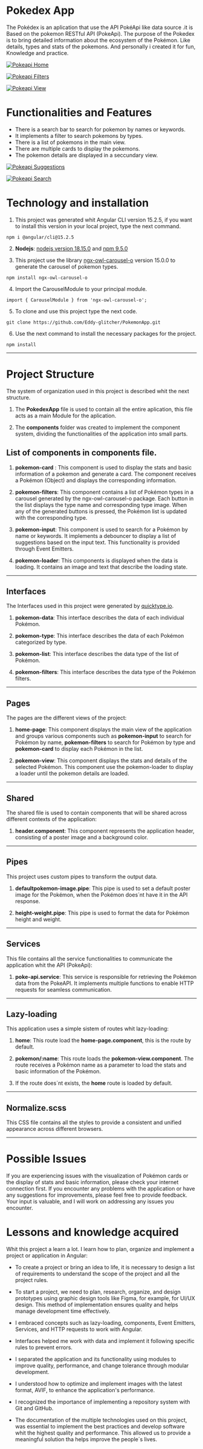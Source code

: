 #  Pokedex App

The Pokédex is an aplication that use the API PokéApi like data source .it is Based on the pokemon RESTful API (PokeApi).
The purpose of the Pokedex is to bring detailed information about the ecosystem of the Pokémon. Like details, types and stats of the pokemons. And personally i created it for fun, Knowledge and practice.

[![Pokeapi Home](https://raw.githubusercontent.com/Eddy-glitcher/PokemonApp/main/PokemonApp/src/assets/img/screenshots/pokeapi-home.avif "Pokeapi Home")](https://raw.githubusercontent.com/Eddy-glitcher/PokemonApp/main/PokemonApp/src/assets/img/screenshots/pokeapi-home.avif "Pokeapi Home")

[![Pokeapi Filters](https://raw.githubusercontent.com/Eddy-glitcher/PokemonApp/main/PokemonApp/src/assets/img/screenshots/pokeapi-filters.avif "Pokeapi Filters")](https://raw.githubusercontent.com/Eddy-glitcher/PokemonApp/main/PokemonApp/src/assets/img/screenshots/pokeapi-filters.avif "Pokeapi Filters")

[![Pokeapi View](https://raw.githubusercontent.com/Eddy-glitcher/PokemonApp/main/PokemonApp/src/assets/img/screenshots/pokeapi-view.avif "Pokeapi View")](https://raw.githubusercontent.com/Eddy-glitcher/PokemonApp/main/PokemonApp/src/assets/img/screenshots/pokeapi-view.avif "Pokeapi View")

# Functionalities and Features
- There is a search bar to search for pokemon by names or keywords.
- It implements a filter to search pokemons by types.
- There is a list of pokemons in the main view.
- There are multiple cards to display the pokemons.
- The pokemon details are displayed in a seccundary view.

[![Pokeapi Suggestions](https://raw.githubusercontent.com/Eddy-glitcher/PokemonApp/main/PokemonApp/src/assets/img/screenshots/pokeapi-suggestions.avif "Pokeapi Suggestions")](https://raw.githubusercontent.com/Eddy-glitcher/PokemonApp/main/PokemonApp/src/assets/img/screenshots/pokeapi-suggestions.avif "Pokeapi Suggestions")

[![Pokeapi Search](https://raw.githubusercontent.com/Eddy-glitcher/PokemonApp/main/PokemonApp/src/assets/img/screenshots/pokeapi-search.avif "Pokeapi Search")](https://raw.githubusercontent.com/Eddy-glitcher/PokemonApp/main/PokemonApp/src/assets/img/screenshots/pokeapi-search.avif "Pokeapi Search")

# Technology and installation

1. This project was generated whit Angular CLI version 15.2.5, if you want to install this version in your local project, type the next command.
```
npm i @angular/cli@15.2.5
```
2. **Nodejs**:  [nodejs version 18.15.0](https://nodejs.org/en/blog/release/v18.15.0 "node version 18.15.0") and [npm 9.5.0](https://www.npmjs.com/package/npm/v/9.5.0 "npm 9.5.0")

3. This project use the library [ngx-owl-carousel-o](https://www.npmjs.com/package/ngx-owl-carousel-o "ngx-owl-carousel-o") version 15.0.0 to generate the carousel of pokemon types.
```
npm install ngx-owl-carousel-o
```
4. Import the CarouselModule to your principal module.
```
import { CarouselModule } from 'ngx-owl-carousel-o';
```
5. To clone and use this project type the next code.
```
git clone https://github.com/Eddy-glitcher/PokemonApp.git
```
6. Use the next command to install the necessary packages for the project.
```
npm install
```

------------

# Project Structure
The system of organization used in this project is described whit the next structure.

1. The **PokedexApp** file is used to contain all the entire aplication, this file acts as a main Module for the aplication.

2. The **components** folder was created to implement the component system, dividing the functionalities of the application into small parts.

## List of components in components file.
1. **pokemon-card** : This component is used to display the stats and basic information of a pokemon and generate a card. The component receives a Pokémon (Object) and displays the corresponding information.

2. **pokemon-filters**: This component contains a list of Pokémon types in a carousel generated by the ngx-owl-carousel-o package. Each button in the list displays the type name and corresponding type image. When any of the generated buttons is pressed, the Pokémon list is updated with the corresponding type.

3. **pokemon-input**: This component is used to search for a Pokémon by name or keywords. It implements a debouncer to display a list of suggestions based on the input text. This functionality is provided through Event Emitters.

4. **pokemon-loader**: This components is displayed when the data is loading. It contains an image and text that describe the loading state.

------------
## Interfaces
The Interfaces used in this project were generated by [quicktype.io](https://quicktype.io/ "quicktype.io").
1. **pokemon-data**: This interface describes the data of each individual Pokémon.

2. **pokemon-type**: This interface describes the data of each Pokémon categorized by type.

3. **pokemon-list**: This interface describes the data type of the list of Pokémon.

4. **pokemon-filters**: This interface describes the data type of the Pokémon filters.

------------
## Pages
The pages are the different views of the project:

1. **home-page**: This component displays the main view of the application and groups various components such as **pokemon-input** to search for Pokémon by name, **pokemon-filters** to search for Pokémon by type and **pokemon-card** to display each Pokémon in the list.

2. **pokemon-view**: This component displays the stats and details of the selected Pokémon. This component use the pokemon-loader to display a loader until the pokemon details are loaded.

------------
## Shared 
The shared file is used to contain components that will be shared across different contexts of the application:

1. **header.component**: This component represents the application header, consisting of a poster image and a background color.

------------
## Pipes
This project uses custom pipes to transform the output data.

1. **defaultpokemon-image.pipe**: This pipe is used to set a default poster image for the Pokémon, when the Pokémon does´nt have it in the API response.

2. **height-weight.pipe**: This pipe is used to format the data for Pokémon height and weight.

------------
## Services
This file contains all the service functionalities to communicate the application whit the API (PokeApi):

1. **poke-api.service**: This service is responsible for retrieving the Pokémon data from the PokeAPI. It implements multiple functions to enable HTTP requests for seamless communication.

------------
## Lazy-loading
This application uses a simple sistem of routes whit lazy-loading:

1. **home**: This route load the **home-page.component**, this is the route by default.

2. **pokemon/:name**: This route loads the **pokemon-view.component**. The route receives a Pokémon name as a parameter to load the stats and basic information of the Pokémon.

3. If the route does´nt exists, the **home** route is loaded by default.

------------
## Normalize.scss
This CSS file contains all the styles to provide a consistent and unified appearance across different browsers.

------------
# Possible Issues
If you are experiencing issues with the visualization of Pokémon cards or the display of stats and basic information, please check your internet connection first. If you encounter any problems with the application or have any suggestions for improvements, please feel free to provide feedback. Your input is valuable, and I will work on addressing any issues you encounter.

# Lessons and knowledge acquired
Whit this project a learn a lot. I learn how to plan, organize and implement a project or application in Angular:

- To create a project or bring an idea to life, it is necessary to design a list of requirements to understand the scope of the project and all the project rules.

- To start a project, we need to plan, research, organize, and design prototypes using graphic design tools like Figma, for example, for UI/UX design. This method of implementation ensures quality and helps manage development time effectively.

- I embraced concepts such as lazy-loading, components, Event Emitters, Services, and HTTP requests to work with Angular.

- Interfaces helped me work with data and implement it following specific rules to prevent errors.

- I separated the application and its functionality using modules to improve quality, performance, and change tolerance through modular development.

- I understood how to optimize and implement images with the latest format, AVIF, to enhance the application's performance.

- I recognized the importance of implementing a repository system with Git and GitHub.

- The documentation of the multiple technologies used on this project, was essential to implement the best practices and develop software whit the highest quality and performance. This allowed us to provide a meaningful solution tha helps improve the people´s lives.